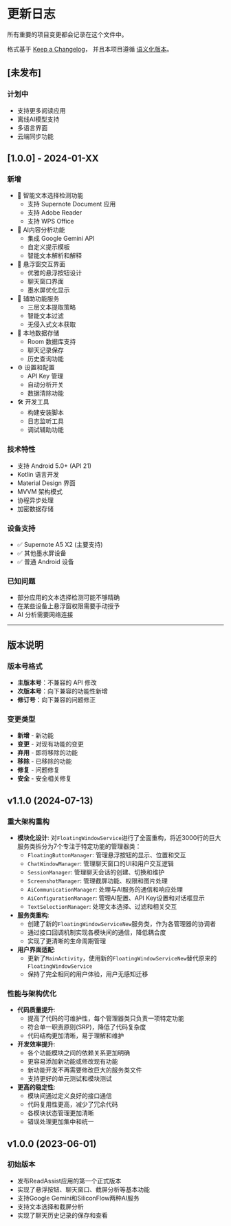 # 更新日志

所有重要的项目变更都会记录在这个文件中。

格式基于 [Keep a Changelog](https://keepachangelog.com/zh-CN/1.0.0/)，
并且本项目遵循 [语义化版本](https://semver.org/lang/zh-CN/)。

## [未发布]

### 计划中
- 支持更多阅读应用
- 离线AI模型支持
- 多语言界面
- 云端同步功能

## [1.0.0] - 2024-01-XX

### 新增
- 🎯 智能文本选择检测功能
  - 支持 Supernote Document 应用
  - 支持 Adobe Reader
  - 支持 WPS Office
- 🤖 AI内容分析功能
  - 集成 Google Gemini API
  - 自定义提示模板
  - 智能文本解析和解释
- 🎈 悬浮窗交互界面
  - 优雅的悬浮按钮设计
  - 聊天窗口界面
  - 墨水屏优化显示
- 🔧 辅助功能服务
  - 三层文本提取策略
  - 智能文本过滤
  - 无侵入式文本获取
- 💾 本地数据存储
  - Room 数据库支持
  - 聊天记录保存
  - 历史查询功能
- ⚙️ 设置和配置
  - API Key 管理
  - 自动分析开关
  - 数据清除功能
- 🛠️ 开发工具
  - 构建安装脚本
  - 日志监听工具
  - 调试辅助功能

### 技术特性
- 支持 Android 5.0+ (API 21)
- Kotlin 语言开发
- Material Design 界面
- MVVM 架构模式
- 协程异步处理
- 加密数据存储

### 设备支持
- ✅ Supernote A5 X2 (主要支持)
- ✅ 其他墨水屏设备
- ✅ 普通 Android 设备

### 已知问题
- 部分应用的文本选择检测可能不够精确
- 在某些设备上悬浮窗权限需要手动授予
- AI 分析需要网络连接

---

## 版本说明

### 版本号格式
- **主版本号**：不兼容的 API 修改
- **次版本号**：向下兼容的功能性新增
- **修订号**：向下兼容的问题修正

### 变更类型
- **新增** - 新功能
- **变更** - 对现有功能的变更
- **弃用** - 即将移除的功能
- **移除** - 已移除的功能
- **修复** - 问题修复
- **安全** - 安全相关修复

## v1.1.0 (2024-07-13)

### 重大架构重构
- **模块化设计**: 对`FloatingWindowService`进行了全面重构，将近3000行的巨大服务类拆分为7个专注于特定功能的管理器类：
  - `FloatingButtonManager`: 管理悬浮按钮的显示、位置和交互
  - `ChatWindowManager`: 管理聊天窗口的UI和用户交互逻辑
  - `SessionManager`: 管理聊天会话的创建、切换和维护
  - `ScreenshotManager`: 管理截屏功能、权限和图片处理
  - `AiCommunicationManager`: 处理与AI服务的通信和响应处理
  - `AiConfigurationManager`: 管理AI配置、API Key设置和对话框显示
  - `TextSelectionManager`: 处理文本选择、过滤和相关交互
- **服务类重构**:
  - 创建了新的`FloatingWindowServiceNew`服务类，作为各管理器的协调者
  - 通过接口回调机制实现各模块间的通信，降低耦合度
  - 实现了更清晰的生命周期管理
- **用户界面适配**:
  - 更新了`MainActivity`，使用新的`FloatingWindowServiceNew`替代原来的`FloatingWindowService`
  - 保持了完全相同的用户体验，用户无感知迁移

### 性能与架构优化
- **代码质量提升**:
  - 提高了代码的可维护性，每个管理器类只负责一项特定功能
  - 符合单一职责原则(SRP)，降低了代码复杂度
  - 代码结构更加清晰，易于理解和维护
- **开发效率提升**:
  - 各个功能模块之间的依赖关系更加明确
  - 更容易添加新功能或修改现有功能
  - 新功能开发不再需要修改巨大的服务类文件
  - 支持更好的单元测试和模块测试
- **更高的稳定性**:
  - 模块间通过定义良好的接口通信
  - 代码复用性更高，减少了冗余代码
  - 各模块状态管理更加清晰
  - 错误处理更加集中和统一

## v1.0.0 (2023-06-01)

### 初始版本
- 发布ReadAssist应用的第一个正式版本
- 实现了悬浮按钮、聊天窗口、截屏分析等基本功能
- 支持Google Gemini和SiliconFlow两种AI服务
- 支持文本选择和截屏分析
- 实现了聊天历史记录的保存和查看 